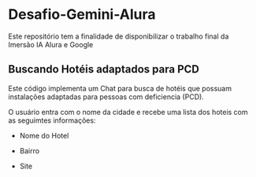 # Desafio-Gemini-Alura
Este repositório tem a finalidade de disponibilizar o trabalho final da Imersão IA Alura e Google

## Buscando Hotéis adaptados para PCD

Este código implementa um Chat para busca de hotéis que possuam instalações adaptadas para pessoas com deficiencia (PCD).

O usuário entra com o nome da cidade e recebe uma lista dos hoteis com as seguimtes informações:

- Nome do Hotel

- Bairro

- Site


